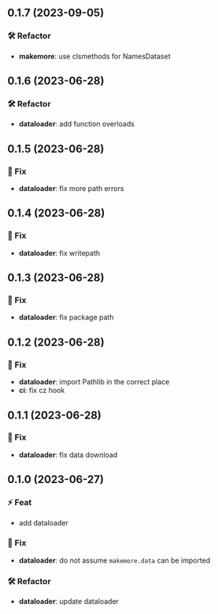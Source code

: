 ## 0.1.7 (2023-09-05)

### 🛠  Refactor

- **makemore**: use clsmethods for NamesDataset

## 0.1.6 (2023-06-28)

### 🛠  Refactor

- **dataloader**: add function overloads

## 0.1.5 (2023-06-28)

### 🐞 Fix

- **dataloader**: fix more path errors

## 0.1.4 (2023-06-28)

### 🐞 Fix

- **dataloader**: fix writepath

## 0.1.3 (2023-06-28)

### 🐞 Fix

- **dataloader**: fix package path

## 0.1.2 (2023-06-28)

### 🐞 Fix

- **dataloader**: import Pathlib in the correct place
- **ci**: fix cz hook

## 0.1.1 (2023-06-28)

### 🐞 Fix

- **dataloader**: fix data download

## 0.1.0 (2023-06-27)

### ⚡ Feat

- add dataloader

### 🐞 Fix

- **dataloader**: do not assume `makemore.data` can be imported

### 🛠  Refactor

- **dataloader**: update dataloader
